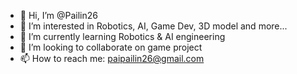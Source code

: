 - 👋 Hi, I’m @Pailin26
- 👀 I’m interested in Robotics, AI, Game Dev, 3D model and more...
- 🌱 I’m currently learning Robotics & AI engineering 
- 💞️ I’m looking to collaborate on game project
- 📫 How to reach me: paipailin26@gmail.com

<!---
Pailin26/Pailin26 is a ✨ special ✨ repository because its `README.md` (this file) appears on your GitHub profile.
You can click the Preview link to take a look at your changes.
--->
